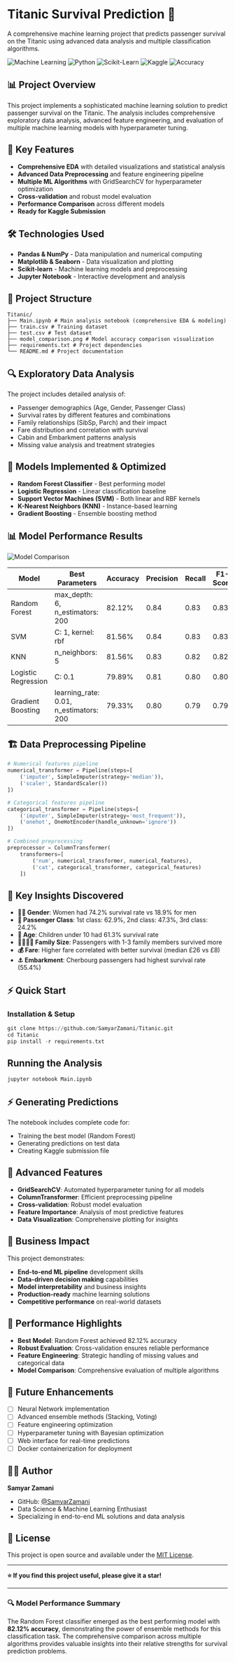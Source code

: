 # Titanic Survival Prediction 🚢

A comprehensive machine learning project that predicts passenger survival on the Titanic using advanced data analysis and multiple classification algorithms.

![Machine Learning](https://img.shields.io/badge/Machine-Learning-blue)
![Python](https://img.shields.io/badge/Python-3.8%2B-green)
![Scikit-Learn](https://img.shields.io/badge/Scikit--Learn-Latest-orange)
![Kaggle](https://img.shields.io/badge/Kaggle-Competition-yellow)
![Accuracy](https://img.shields.io/badge/Accuracy-82.12%25-brightgreen)

## 📊 Project Overview

This project implements a sophisticated machine learning solution to predict passenger survival on the Titanic. The analysis includes comprehensive exploratory data analysis, advanced feature engineering, and evaluation of multiple machine learning models with hyperparameter tuning.

## 🎯 Key Features

- **Comprehensive EDA** with detailed visualizations and statistical analysis
- **Advanced Data Preprocessing** and feature engineering pipeline
- **Multiple ML Algorithms** with GridSearchCV for hyperparameter optimization
- **Cross-validation** and robust model evaluation
- **Performance Comparison** across different models
- **Ready for Kaggle Submission**

## 🛠️ Technologies Used

- **Pandas & NumPy** - Data manipulation and numerical computing
- **Matplotlib & Seaborn** - Data visualization and plotting
- **Scikit-learn** - Machine learning models and preprocessing
- **Jupyter Notebook** - Interactive development and analysis

## 📁 Project Structure
```
Titanic/
├── Main.ipynb # Main analysis notebook (comprehensive EDA & modeling)
├── train.csv # Training dataset
├── test.csv # Test dataset
├── model_comparison.png # Model accuracy comparison visualization
├── requirements.txt # Project dependencies
└── README.md # Project documentation
```

## 🔍 Exploratory Data Analysis

The project includes detailed analysis of:
- Passenger demographics (Age, Gender, Passenger Class)
- Survival rates by different features and combinations
- Family relationships (SibSp, Parch) and their impact
- Fare distribution and correlation with survival
- Cabin and Embarkment patterns analysis
- Missing value analysis and treatment strategies

## 🤖 Models Implemented & Optimized

- **Random Forest Classifier** - Best performing model
- **Logistic Regression** - Linear classification baseline
- **Support Vector Machines (SVM)** - Both linear and RBF kernels
- **K-Nearest Neighbors (KNN)** - Instance-based learning
- **Gradient Boosting** - Ensemble boosting method

## 📊 Model Performance Results

![Model Comparison](model_comparison.png)

| Model | Best Parameters | Accuracy | Precision | Recall | F1-Score |
|-------|----------------|----------|-----------|--------|----------|
| Random Forest | max_depth: 6, n_estimators: 200 | 82.12% | 0.84 | 0.83 | 0.83 |
| SVM | C: 1, kernel: rbf | 81.56% | 0.84 | 0.83 | 0.83 |
| KNN | n_neighbors: 5 | 81.56% | 0.83 | 0.82 | 0.82 |
| Logistic Regression | C: 0.1 | 79.89% | 0.81 | 0.80 | 0.80 |
| Gradient Boosting | learning_rate: 0.01, n_estimators: 200 | 79.33% | 0.80 | 0.79 | 0.79 |

## 🏗️ Data Preprocessing Pipeline

```python
# Numerical features pipeline
numerical_transformer = Pipeline(steps=[
    ('imputer', SimpleImputer(strategy='median')),
    ('scaler', StandardScaler())
])

# Categorical features pipeline  
categorical_transformer = Pipeline(steps=[
    ('imputer', SimpleImputer(strategy='most_frequent')),
    ('onehot', OneHotEncoder(handle_unknown='ignore'))
])

# Combined preprocessing
preprocessor = ColumnTransformer(
    transformers=[
        ('num', numerical_transformer, numerical_features),
        ('cat', categorical_transformer, categorical_features)
    ])
```

## 🎯 Key Insights Discovered

- **👩‍👧 Gender**: Women had 74.2% survival rate vs 18.9% for men
- **🏰 Passenger Class**: 1st class: 62.9%, 2nd class: 47.3%, 3rd class: 24.2%
- **👶 Age**: Children under 10 had 61.3% survival rate
- **👨‍👩‍👧‍👦 Family Size**: Passengers with 1-3 family members survived more
- **💰 Fare**: Higher fare correlated with better survival (median £26 vs £8)
- **⚓ Embarkment**: Cherbourg passengers had highest survival rate (55.4%)

## ⚡ Quick Start

### Installation & Setup
```python
git clone https://github.com/SamyarZamani/Titanic.git
cd Titanic
pip install -r requirements.txt
```
## Running the Analysis
```python
jupyter notebook Main.ipynb
```

## ⚡ Generating Predictions

The notebook includes complete code for:
- Training the best model (Random Forest)
- Generating predictions on test data
- Creating Kaggle submission file

## 🔧 Advanced Features

- **GridSearchCV**: Automated hyperparameter tuning for all models
- **ColumnTransformer**: Efficient preprocessing pipeline
- **Cross-validation**: Robust model evaluation
- **Feature Importance**: Analysis of most predictive features
- **Data Visualization**: Comprehensive plotting for insights

## 💼 Business Impact

This project demonstrates:
- **End-to-end ML pipeline** development skills
- **Data-driven decision making** capabilities
- **Model interpretability** and business insights
- **Production-ready** machine learning solutions
- **Competitive performance** on real-world datasets

## 🚀 Performance Highlights

- **Best Model**: Random Forest achieved 82.12% accuracy
- **Robust Evaluation**: Cross-validation ensures reliable performance
- **Feature Engineering**: Strategic handling of missing values and categorical data
- **Model Comparison**: Comprehensive evaluation of multiple algorithms

## 🔮 Future Enhancements

- [ ] Neural Network implementation
- [ ] Advanced ensemble methods (Stacking, Voting)
- [ ] Feature engineering optimization
- [ ] Hyperparameter tuning with Bayesian optimization
- [ ] Web interface for real-time predictions
- [ ] Docker containerization for deployment

## 👨‍💻 Author

**Samyar Zamani**
- GitHub: [@SamyarZamani](https://github.com/SamyarZamani)
- Data Science & Machine Learning Enthusiast
- Specializing in end-to-end ML solutions and data analysis

## 📄 License

This project is open source and available under the [MIT License](https://opensource.org/licenses/MIT).

---

**⭐ If you find this project useful, please give it a star!**

---

### 🔍 Model Performance Summary

The Random Forest classifier emerged as the best performing model with **82.12% accuracy**, demonstrating the power of ensemble methods for this classification task. The comprehensive comparison across multiple algorithms provides valuable insights into their relative strengths for survival prediction problems.




